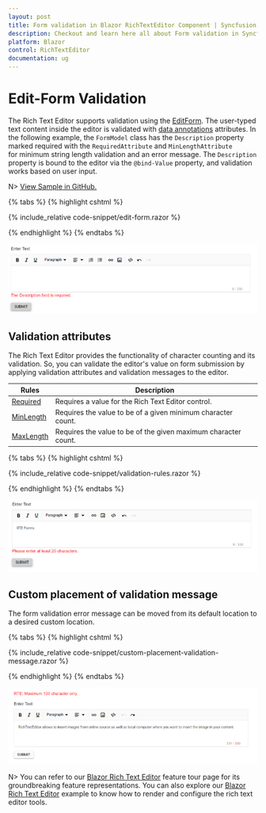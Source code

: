 ```yaml
---
layout: post
title: Form validation in Blazor RichTextEditor Component | Syncfusion
description: Checkout and learn here all about Form validation in Syncfusion Blazor RichTextEditor component and more.
platform: Blazor
control: RichTextEditor
documentation: ug
---
```


# Edit-Form Validation

The Rich Text Editor supports validation using the [EditForm](https://learn.microsoft.com/en-us/aspnet/core/blazor/forms-and-input-components?view=aspnetcore-6.0). The user-typed text content inside the editor is validated with [data annotations](https://learn.microsoft.com/en-us/aspnet/core/mvc/models/validation?view=aspnetcore-5.0) attributes. In the following example, the `FormModel` class has the `Description` property marked required with the `RequiredAttribute` and `MinLengthAttribute` for minimum string length validation and an error message. The `Description` property is bound to the editor via the `@bind-Value` property, and validation works based on user input.

N> [View Sample in GitHub.](https://github.com/SyncfusionExamples/blazor-richtexteditor-editform-validation)

{% tabs %}
{% highlight cshtml %}

{% include_relative code-snippet/edit-form.razor %}

{% endhighlight %}
{% endtabs %}

![Blazor RichTextEditor form validation](./images/blazor-richtexteditor-form-validation.png)

## Validation attributes

The Rich Text Editor provides the functionality of character counting and its validation. So, you can validate the editor's value on form submission by applying validation attributes and validation messages to the editor.

| Rules | Description |
|----------------|---------|
| [Required](https://learn.microsoft.com/en-us/dotnet/api/system.componentmodel.dataannotations.requiredattribute?view=net-7.0) | Requires a value for the Rich Text Editor control.|
| [MinLength](https://learn.microsoft.com/en-us/dotnet/api/system.componentmodel.dataannotations.minlengthattribute?view=net-7.0) | Requires the value to be of a given minimum character count.|
| [MaxLength](https://learn.microsoft.com/en-us/dotnet/api/system.componentmodel.dataannotations.maxlengthattribute?view=net-7.0) | Requires the value to be of the given maximum character count.|

{% tabs %}
{% highlight cshtml %}

{% include_relative code-snippet/validation-rules.razor %}

{% endhighlight %}
{% endtabs %}

![Blazor RichTextEditor char count validation](./images/blazor-richtexteditor-char-count-validation.png)

## Custom placement of validation message

The form validation error message can be moved from its default location to a desired custom location.

{% tabs %}
{% highlight cshtml %}

{% include_relative code-snippet/custom-placement-validation-message.razor %}

{% endhighlight %}
{% endtabs %}

![Blazor RichTextEditor validation in custom placement](./images/blazor-richtexteditor-validation-placement.png)

N> You can refer to our [Blazor Rich Text Editor](https://www.syncfusion.com/blazor-components/blazor-wysiwyg-rich-text-editor) feature tour page for its groundbreaking feature representations. You can also explore our [Blazor Rich Text Editor](https://blazor.syncfusion.com/demos/rich-text-editor/overview?theme=bootstrap5) example to know how to render and configure the rich text editor tools.